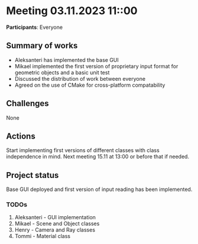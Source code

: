 # Meeting 03.11.2023 11::00

**Participants**: 
Everyone

## Summary of works

- Aleksanteri has implemented the base GUI
- Mikael implemented the first version of proprietary input format for geometric objects and a basic unit test
- Discussed the distribution of work between everyone
- Agreed on the use of CMake for cross-platform compatability

## Challenges

None

## Actions

Start implementing first versions of different classes with class independence in mind. 
Next meeting 15.11 at 13:00 or before that if needed.

## Project status 
Base GUI deployed and first version of input reading has been implemented.

### TODOs
1. Aleksanteri - GUI implementation
2. Mikael - Scene and Object classes
3. Henry - Camera and Ray classes
4. Tommi - Material class
